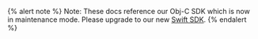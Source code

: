{% alert note %}
Note: These docs reference our Obj-C SDK which is now in maintenance mode. Please upgrade to our new [Swift SDK](https://github.com/braze-inc/braze-swift-sdk).
{% endalert %}